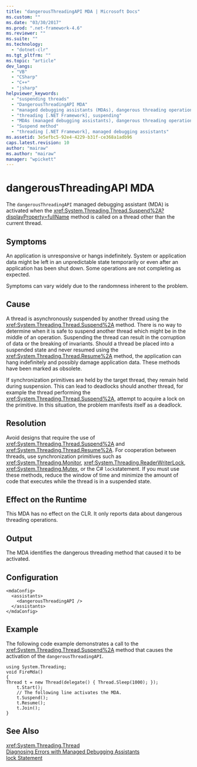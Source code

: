 ```yaml
---
title: "dangerousThreadingAPI MDA | Microsoft Docs"
ms.custom: ""
ms.date: "03/30/2017"
ms.prod: ".net-framework-4.6"
ms.reviewer: ""
ms.suite: ""
ms.technology: 
  - "dotnet-clr"
ms.tgt_pltfrm: ""
ms.topic: "article"
dev_langs: 
  - "VB"
  - "CSharp"
  - "C++"
  - "jsharp"
helpviewer_keywords: 
  - "suspending threads"
  - "DangerousThreadingAPI MDA"
  - "managed debugging assistants (MDAs), dangerous threading operations"
  - "threading [.NET Framework], suspending"
  - "MDAs (managed debugging assistants), dangerous threading operations"
  - "Suspend method"
  - "threading [.NET Framework], managed debugging assistants"
ms.assetid: 3e5efbc5-92e4-4229-b31f-ce368a1adb96
caps.latest.revision: 10
author: "mairaw"
ms.author: "mairaw"
manager: "wpickett"
---
```

# dangerousThreadingAPI MDA
The `dangerousThreadingAPI` managed debugging assistant (MDA) is activated when the <xref:System.Threading.Thread.Suspend%2A?displayProperty=fullName> method is called on a thread other than the current thread.  
  
## Symptoms  
 An application is unresponsive or hangs indefinitely. System or application data might be left in an unpredictable state temporarily or even after an application has been shut down. Some operations are not completing as expected.  
  
 Symptoms can vary widely due to the randomness inherent to the problem.  
  
## Cause  
 A thread is asynchronously suspended by another thread using the <xref:System.Threading.Thread.Suspend%2A> method. There is no way to determine when it is safe to suspend another thread which might be in the middle of an operation. Suspending the thread can result in the corruption of data or the breaking of invariants. Should a thread be placed into a suspended state and never resumed using the <xref:System.Threading.Thread.Resume%2A> method, the application can hang indefinitely and possibly damage application data. These methods have been marked as obsolete.  
  
 If synchronization primitives are held by the target thread, they remain held during suspension. This can lead to deadlocks should another thread, for example the thread performing the <xref:System.Threading.Thread.Suspend%2A>, attempt to acquire a lock on the primitive. In this situation, the problem manifests itself as a deadlock.  
  
## Resolution  
 Avoid designs that require the use of <xref:System.Threading.Thread.Suspend%2A> and <xref:System.Threading.Thread.Resume%2A>. For cooperation between threads, use synchronization primitives such as <xref:System.Threading.Monitor>, <xref:System.Threading.ReaderWriterLock>, <xref:System.Threading.Mutex>, or the C# `lock`statement. If you must use these methods, reduce the window of time and minimize the amount of code that executes while the thread is in a suspended state.  
  
## Effect on the Runtime  
 This MDA has no effect on the CLR. It only reports data about dangerous threading operations.  
  
## Output  
 The MDA identifies the dangerous threading method that caused it to be activated.  
  
## Configuration  
  
```  
<mdaConfig>  
  <assistants>  
    <dangerousThreadingAPI />  
  </assistants>  
</mdaConfig>  
```  
  
## Example  
 The following code example demonstrates a call to the <xref:System.Threading.Thread.Suspend%2A> method that causes the activation of the `dangerousThreadingAPI`.  
  
```  
using System.Threading;  
void FireMda()  
{  
Thread t = new Thread(delegate() { Thread.Sleep(1000); });  
    t.Start();  
    // The following line activates the MDA.  
    t.Suspend();   
    t.Resume();  
    t.Join();  
}  
```  
  
## See Also  
 <xref:System.Threading.Thread>   
 [Diagnosing Errors with Managed Debugging Assistants](../../../docs/framework/debugging-tracing-profiling/diagnosing-errors-with-managed-debugging-assistants.md)   
 [lock Statement](~/docs/csharp/language-reference/keywords/lock-statement.md)